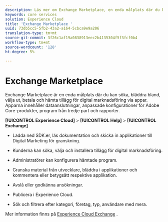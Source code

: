 ```yaml
---
description: Läs mer om Exchange Marketplace, en enda målplats där du kan söka, bläddra bland, välja ut, betala och hämta tillägg för digital marknadsföring via appar.
keywords: core services
solution: Experience Cloud
title: 'Exchange Marketplace '
uuid: 73db5cc5-5fb2-43a2-a164-5cbca9e9a206
translation-type: tm+mt
source-git-commit: 3f26c1af19a0838913eec2b4135304f5f3fcf0b4
workflow-type: tm+mt
source-wordcount: '128'
ht-degree: 5%

---
```



# Exchange Marketplace

Exchange Marketplace är en enda målplats där du kan söka, bläddra bland, välja ut, betala och hämta tillägg för digital marknadsföring via appar. Apparna innehåller dataanslutningar, anpassade konfigurationer för Adobe Core-produkter, program från tredje part och rapporter.

**[!UICONTROL Experience Cloud]** > **[!UICONTROL Help]** > **[!UICONTROL Exchange]**

* Ladda ned SDK:er, läs dokumentation och skicka in applikationer till Digital Marketing för granskning.

* Kunderna kan söka, välja och installera tillägg för digital marknadsföring.

* Administratörer kan konfigurera hämtade program.

* Granska material från utvecklare, bläddra i applikationer och kommentera eller betygsätt respektive applikation.

* Avslå eller godkänna ansökningar.

* Publicera i Experience Cloud.

* Sök och filtrera efter kategori, företag, typ, användare med mera.

Mer information finns på [Experience Cloud Exchange](https://exchange.adobe.com/experiencecloud.html) .
